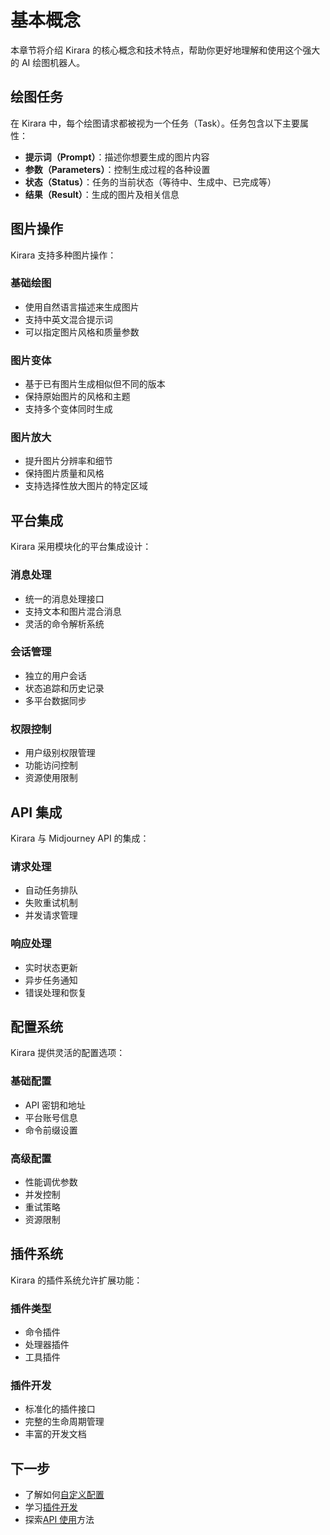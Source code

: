 # 基本概念

本章节将介绍 Kirara 的核心概念和技术特点，帮助你更好地理解和使用这个强大的 AI 绘图机器人。

## 绘图任务

在 Kirara 中，每个绘图请求都被视为一个任务（Task）。任务包含以下主要属性：

- **提示词（Prompt）**：描述你想要生成的图片内容
- **参数（Parameters）**：控制生成过程的各种设置
- **状态（Status）**：任务的当前状态（等待中、生成中、已完成等）
- **结果（Result）**：生成的图片及相关信息

## 图片操作

Kirara 支持多种图片操作：

### 基础绘图
- 使用自然语言描述来生成图片
- 支持中英文混合提示词
- 可以指定图片风格和质量参数

### 图片变体
- 基于已有图片生成相似但不同的版本
- 保持原始图片的风格和主题
- 支持多个变体同时生成

### 图片放大
- 提升图片分辨率和细节
- 保持图片质量和风格
- 支持选择性放大图片的特定区域

## 平台集成

Kirara 采用模块化的平台集成设计：

### 消息处理
- 统一的消息处理接口
- 支持文本和图片混合消息
- 灵活的命令解析系统

### 会话管理
- 独立的用户会话
- 状态追踪和历史记录
- 多平台数据同步

### 权限控制
- 用户级别权限管理
- 功能访问控制
- 资源使用限制

## API 集成

Kirara 与 Midjourney API 的集成：

### 请求处理
- 自动任务排队
- 失败重试机制
- 并发请求管理

### 响应处理
- 实时状态更新
- 异步任务通知
- 错误处理和恢复

## 配置系统

Kirara 提供灵活的配置选项：

### 基础配置
- API 密钥和地址
- 平台账号信息
- 命令前缀设置

### 高级配置
- 性能调优参数
- 并发控制
- 重试策略
- 资源限制

## 插件系统

Kirara 的插件系统允许扩展功能：

### 插件类型
- 命令插件
- 处理器插件
- 工具插件

### 插件开发
- 标准化的插件接口
- 完整的生命周期管理
- 丰富的开发文档

## 下一步

- 了解如何[自定义配置](./configuration.md)
- 学习[插件开发](./plugins.md)
- 探索[API 使用](./api.md)方法